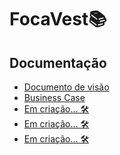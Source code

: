 # FocaVest📚

## Documentação

- [Documento de visão](https://leowbk77.github.io/FocaVest/docvisao)
- [Business Case](https://leowbk77.github.io/FocaVest/businesscase)
- [Em criação... 🛠]()
- [Em criação... 🛠]()
- [Em criação... 🛠]()